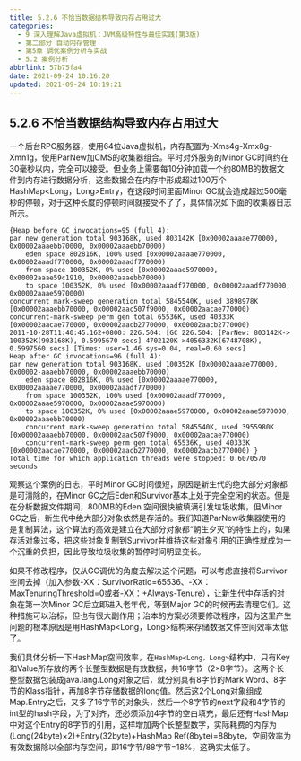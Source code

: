 ```yaml
---
title: 5.2.6 不恰当数据结构导致内存占用过大
categories:
  - 9 深入理解Java虛拟机：JVM高级特性与最佳实践(第3版)
  - 第二部分 自动内存管理
  - 第5章 调优案例分析与实战
  - 5.2 案例分析
abbrlink: 57b75fa4
date: 2021-09-24 10:16:20
updated: 2021-09-24 10:19:21
---
```

## 5.2.6 不恰当数据结构导致内存占用过大
一个后台RPC服务器，使用64位Java虚拟机，内存配置为-Xms4g-Xmx8g-Xmn1g，使用ParNew加CMS的收集器组合。平时对外服务的Minor GC时间约在30毫秒以内，完全可以接受。但业务上需要每10分钟加载一个约80MB的数据文件到内存进行数据分析，这些数据会在内存中形成超过100万个HashMap<Long，Long>Entry，在这段时间里面Minor GC就会造成超过500毫秒的停顿，对于这种长度的停顿时间就接受不了了，具体情况如下面的收集器日志所示。

```
{Heap before GC invocations=95 (full 4): 
par new generation total 903168K, used 803142K [0x00002aaaae770000, 0x00002aaaebb70000, 0x00002aaaebb70000) 
    eden space 802816K, 100% used [0x00002aaaae770000, 0x00002aaadf770000, 0x00002aaadf770000) 
    from space 100352K, 0% used [0x00002aaae5970000, 0x00002aaae59c1910, 0x00002aaaebb70000) 
    to space 100352K, 0% used [0x00002aaadf770000, 0x00002aaadf770000, 0x00002aaae5970000) 
concurrent mark-sweep generation total 5845540K, used 3898978K [0x00002aaaebb70000, 0x00002aac507f9000, 0x00002aacae770000) 
concurrent-mark-sweep perm gen total 65536K, used 40333K [0x00002aacae770000, 0x00002aacb2770000, 0x00002aacb2770000) 
2011-10-28T11:40:45.162+0800: 226.504: [GC 226.504: [ParNew: 803142K-> 100352K(903168K), 0.5995670 secs] 4702120K->4056332K(6748708K), 0.5997560 secs] [Times: user=1.46 sys=0.04, real=0.60 secs] 
Heap after GC invocations=96 (full 4): 
par new generation total 903168K, used 100352K [0x00002aaaae770000, 0x00002-aaaebb70000, 0x00002aaaebb70000) 
    eden space 802816K, 0% used [0x00002aaaae770000, 0x00002aaaae770000, 0x00002aaadf770000) 
    from space 100352K, 100% used [0x00002aaadf770000, 0x00002aaae5970000, 0x00002aaae5970000) 
    to space 100352K, 0% used [0x00002aaae5970000, 0x00002aaae5970000, 0x00002aaaebb70000) 
    concurrent mark-sweep generation total 5845540K, used 3955980K [0x00002aaaebb70000, 0x00002aac507f9000, 0x00002aacae770000) 
    concurrent-mark-sweep perm gen total 65536K, used 40333K [0x00002aacae770000, 0x00002aacb2770000, 0x00002aacb2770000) }
Total time for which application threads were stopped: 0.6070570 seconds
```
观察这个案例的日志，平时Minor GC时间很短，原因是新生代的绝大部分对象都是可清除的，在Minor GC之后Eden和Survivor基本上处于完全空闲的状态。但是在分析数据文件期间，800MB的Eden 空间很快被填满引发垃圾收集，但Minor GC之后，新生代中绝大部分对象依然是存活的。我们知道ParNew收集器使用的是复制算法，这个算法的高效是建立在大部分对象都“朝生夕灭”的特性上的，如果存活对象过多，把这些对象复制到Survivor并维持这些对象引用的正确性就成为一个沉重的负担，因此导致垃圾收集的暂停时间明显变长。

如果不修改程序，仅从GC调优的角度去解决这个问题，可以考虑直接将Survivor空间去掉（加入参数-XX：SurvivorRatio=65536、-XX：MaxTenuringThreshold=0或者-XX：+Always-Tenure），让新生代中存活的对象在第一次Minor GC后立即进入老年代，等到Major GC的时候再去清理它们。这种措施可以治标，但也有很大副作用；治本的方案必须要修改程序，因为这里产生问题的根本原因是用HashMap<Long，Long>结构来存储数据文件空间效率太低了。

我们具体分析一下HashMap空间效率，在`HashMap<Long，Long>`结构中，只有Key和Value所存放的两个长整型数据是有效数据，共16字节（2×8字节）。这两个长整型数据包装成java.lang.Long对象之后，就分别具有8字节的Mark Word、8字节的Klass指针，再加8字节存储数据的long值。然后这2个Long对象组成Map.Entry之后，又多了16字节的对象头，然后一个8字节的next字段和4字节的int型的hash字段，为了对齐，还必须添加4字节的空白填充，最后还有HashMap中对这个Entry的8字节的引用，这样增加两个长整型数字，实际耗费的内存为(Long(24byte)×2)+Entry(32byte)+HashMap Ref(8byte)=88byte，空间效率为有效数据除以全部内存空间，即16字节/88字节=18%，这确实太低了。
